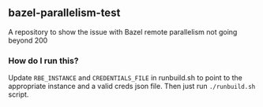 ## bazel-parallelism-test
A repository to show the issue with Bazel remote parallelism not going beyond 200

### How do I run this?
Update `RBE_INSTANCE` and `CREDENTIALS_FILE` in runbuild.sh to point to the appropriate instance and a valid creds json file. Then just run `./runbuild.sh` script.
